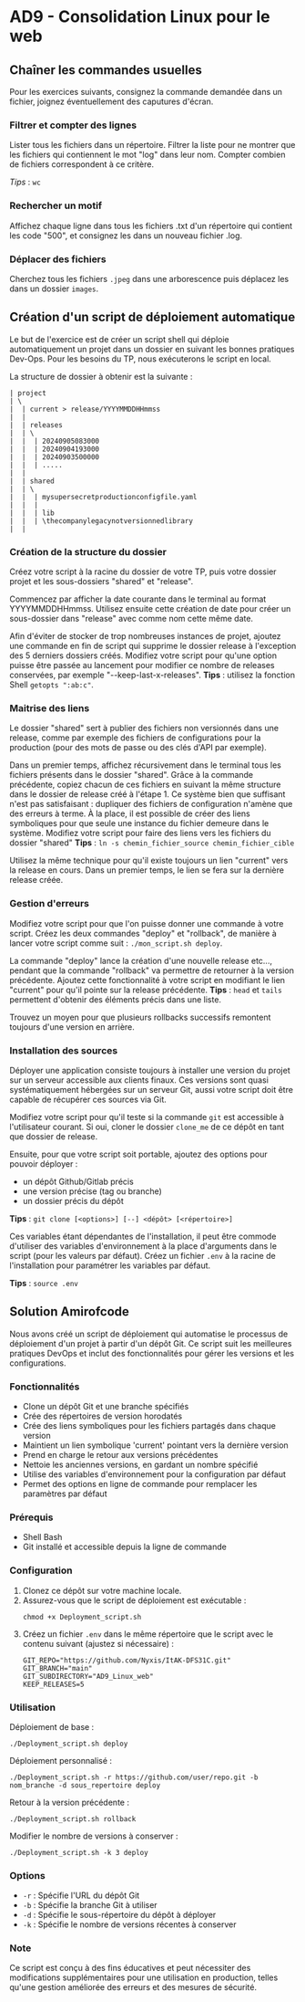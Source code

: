 # AD9 - Consolidation Linux pour le web

## Chaîner les commandes usuelles

Pour les exercices suivants, consignez la commande demandée dans un fichier, joignez éventuellement des caputures d'écran.

### Filtrer et compter des lignes

Lister tous les fichiers dans un répertoire.
Filtrer la liste pour ne montrer que les fichiers qui contiennent le mot "log" dans leur nom.
Compter combien de fichiers correspondent à ce critère.

_Tips_ : `wc`

### Rechercher un motif

Affichez chaque ligne dans tous les fichiers .txt d'un répertoire qui contient les code "500", et consignez les dans un nouveau fichier .log.

### Déplacer des fichiers

Cherchez tous les fichiers `.jpeg` dans une arborescence puis déplacez les dans un dossier `images`.

## Création d'un script de déploiement automatique

Le but de l'exercice est de créer un script shell qui déploie automatiquement un projet dans un dossier en suivant les bonnes pratiques Dev-Ops.
Pour les besoins du TP, nous exécuterons le script en local.

La structure de dossier à obtenir est la suivante :

```
| project
| \
|  | current > release/YYYYMMDDHHmmss
|  |
|  | releases
|  | \
|  |  | 20240905083000
|  |  | 20240904193000
|  |  | 20240903500000
|  |  | .....
|  |
|  | shared
|  | \
|  |  | mysupersecretproductionconfigfile.yaml
|  |  |
|  |  | lib
|  |  | \thecompanylegacynotversionnedlibrary
|  |
```

### Création de la structure du dossier

Créez votre script à la racine du dossier de votre TP, puis votre dossier projet et les sous-dossiers "shared" et "release".

Commencez par afficher la date courante dans le terminal au format YYYYMMDDHHmmss.
Utilisez ensuite cette création de date pour créer un sous-dossier dans "release" avec comme nom cette même date.

Afin d'éviter de stocker de trop nombreuses instances de projet, ajoutez une commande en fin de script qui supprime le dossier release à l'exception des 5 derniers dossiers créés. Modifiez votre script pour qu'une option puisse être passée au lancement pour modifier ce nombre de releases conservées, par exemple "--keep-last-x-releases".
**Tips** : utilisez la fonction Shell `getopts ":ab:c"`.

### Maitrise des liens

Le dossier "shared" sert à publier des fichiers non versionnés dans une release, comme par exemple des fichiers de configurations pour la production (pour des mots de passe ou des clés d'API par exemple).

Dans un premier temps, affichez récursivement dans le terminal tous les fichiers présents dans le dossier "shared".
Grâce à la commande précédente, copiez chacun de ces fichiers en suivant la même structure dans le dossier de release créé à l'étape 1.
Ce système bien que suffisant n'est pas satisfaisant : dupliquer des fichiers de configuration n'amène que des erreurs à terme. À la place, il est possible de créer des liens symboliques pour que seule une instance du fichier demeure dans le système. Modifiez votre script pour faire des liens vers les fichiers du dossier "shared"
**Tips** : `ln -s chemin_fichier_source chemin_fichier_cible`

Utilisez la même technique pour qu'il existe toujours un lien "current" vers la release en cours.
Dans un premier temps, le lien se fera sur la dernière release créée.

### Gestion d'erreurs

Modifiez votre script pour que l'on puisse donner une commande à votre script.
Créez les deux commandes "deploy" et "rollback", de manière à lancer votre script comme suit : `./mon_script.sh deploy`.

La commande "deploy" lance la création d'une nouvelle release etc..., pendant que la commande "rollback" va permettre de retourner à la version précédente.
Ajoutez cette fonctionnalité à votre script en modifiant le lien "current" pour qu'il pointe sur la release précédente.
**Tips** : `head` et `tails` permettent d'obtenir des éléments précis dans une liste.

Trouvez un moyen pour que plusieurs rollbacks successifs remontent toujours d'une version en arrière.

### Installation des sources

Déployer une application consiste toujours à installer une version du projet sur un serveur accessible aux clients finaux.
Ces versions sont quasi systématiquement hébergées sur un serveur Git, aussi votre script doit être capable de récupérer ces sources via Git.

Modifiez votre script pour qu'il teste si la commande `git` est accessible à l'utilisateur courant. Si oui, cloner le dossier `clone_me` de ce dépôt en tant que dossier de release.

Ensuite, pour que votre script soit portable, ajoutez des options pour pouvoir déployer :

- un dépôt Github/Gitlab précis
- une version précise (tag ou branche)
- un dossier précis du dépôt

**Tips** : `git clone [<options>] [--] <dépôt> [<répertoire>]`

Ces variables étant dépendantes de l'installation, il peut être commode d'utiliser des variables d'environnement à la place d'arguments dans le script (pour les valeurs par défaut).
Créez un fichier `.env` à la racine de l'installation pour paramétrer les variables par défaut.

**Tips** : `source .env`

## Solution Amirofcode

Nous avons créé un script de déploiement qui automatise le processus de déploiement d'un projet à partir d'un dépôt Git. Ce script suit les meilleures pratiques DevOps et inclut des fonctionnalités pour gérer les versions et les configurations.

### Fonctionnalités

- Clone un dépôt Git et une branche spécifiés
- Crée des répertoires de version horodatés
- Crée des liens symboliques pour les fichiers partagés dans chaque version
- Maintient un lien symbolique 'current' pointant vers la dernière version
- Prend en charge le retour aux versions précédentes
- Nettoie les anciennes versions, en gardant un nombre spécifié
- Utilise des variables d'environnement pour la configuration par défaut
- Permet des options en ligne de commande pour remplacer les paramètres par défaut

### Prérequis

- Shell Bash
- Git installé et accessible depuis la ligne de commande

### Configuration

1. Clonez ce dépôt sur votre machine locale.
2. Assurez-vous que le script de déploiement est exécutable :
   ```
   chmod +x Deployment_script.sh
   ```
3. Créez un fichier `.env` dans le même répertoire que le script avec le contenu suivant (ajustez si nécessaire) :
   ```
   GIT_REPO="https://github.com/Nyxis/ItAK-DFS31C.git"
   GIT_BRANCH="main"
   GIT_SUBDIRECTORY="AD9_Linux_web"
   KEEP_RELEASES=5
   ```

### Utilisation

Déploiement de base :

```
./Deployment_script.sh deploy
```

Déploiement personnalisé :

```
./Deployment_script.sh -r https://github.com/user/repo.git -b nom_branche -d sous_repertoire deploy
```

Retour à la version précédente :

```
./Deployment_script.sh rollback
```

Modifier le nombre de versions à conserver :

```
./Deployment_script.sh -k 3 deploy
```

### Options

- `-r` : Spécifie l'URL du dépôt Git
- `-b` : Spécifie la branche Git à utiliser
- `-d` : Spécifie le sous-répertoire du dépôt à déployer
- `-k` : Spécifie le nombre de versions récentes à conserver

### Note

Ce script est conçu à des fins éducatives et peut nécessiter des modifications supplémentaires pour une utilisation en production, telles qu'une gestion améliorée des erreurs et des mesures de sécurité.
